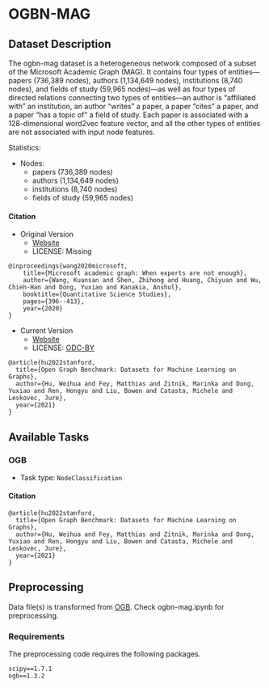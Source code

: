 # OGBN-MAG

## Dataset Description
The ogbn-mag dataset is a heterogeneous network composed of a subset of the Microsoft Academic Graph (MAG). It contains four types of entities—papers (736,389 nodes), authors (1,134,649 nodes), institutions (8,740 nodes), and fields of study (59,965 nodes)—as well as four types of directed relations connecting two types of entities—an author is “affiliated with” an institution, an author “writes” a paper, a paper “cites” a paper, and a paper “has a topic of” a field of study. Each paper is associated with a 128-dimensional word2vec feature vector, and all the other types of entities are not associated with input node features.


Statistics:
- Nodes:
  - papers (736,389 nodes)
  - authors (1,134,649 nodes)
  - institutions (8,740 nodes)
  - fields of study (59,965 nodes)

#### Citation
- Original Version
  - [Website](https://direct.mit.edu/qss/article/1/1/396/15572/Microsoft-Academic-Graph-When-experts-are-not)
  - LICENSE: Missing
```
@inproceedings{wang2020microsoft,
    title={Microsoft academic graph: When experts are not enough},
    author={Wang, Kuansan and Shen, Zhihong and Huang, Chiyuan and Wu, Chieh-Han and Dong, Yuxiao and Kanakia, Anshul},
    booktitle={Quantitative Science Studies},
    pages={396--413},
    year={2020}
}
```
- Current Version
  - [Website](https://ogb.stanford.edu/docs/linkprop/)
  - LICENSE: [ODC-BY](https://ogb.stanford.edu/docs/nodeprop/)
```
@article{hu2022stanford,
  title={Open Graph Benchmark: Datasets for Machine Learning on Graphs},
  author={Hu, Weihua and Fey, Matthias and Zitnik, Marinka and Dong, Yuxiao and Ren, Hongyu and Liu, Bowen and Catasta, Michele and Leskovec, Jure},
  year={2021}
}
```
## Available Tasks

### OGB

- Task type: `NodeClassification`


#### Citation
```
@article{hu2022stanford,
  title={Open Graph Benchmark: Datasets for Machine Learning on Graphs},
  author={Hu, Weihua and Fey, Matthias and Zitnik, Marinka and Dong, Yuxiao and Ren, Hongyu and Liu, Bowen and Catasta, Michele and Leskovec, Jure},
  year={2021}
}
```

## Preprocessing

Data file(s) is transformed from [OGB](https://ogb.stanford.edu/). Check ogbn-mag.ipynb for preprocessing.

### Requirements

The preprocessing code requires the following packages.

```
scipy==1.7.1
ogb==1.3.2
```
